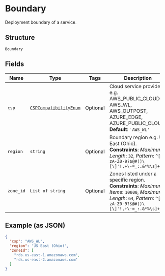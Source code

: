 
# Boundary

Deployment boundary of a service.

## Structure

`Boundary`

## Fields

| Name | Type | Tags | Description |
|  --- | --- | --- | --- |
| `csp` | [`CSPCompatibilityEnum`](../../doc/models/csp-compatibility-enum.md) | Optional | Cloud service provider e.g. AWS_PUBLIC_CLOUD, AWS_WL, AWS_OUTPOST, AZURE_EDGE, AZURE_PUBLIC_CLOUD.<br>**Default**: `'AWS_WL'` |
| `region` | `string` | Optional | Boundary region e.g. US East (Ohio).<br>**Constraints**: *Maximum Length*: `32`, *Pattern*: `^[a-zA-Z0-9?$@#()\[\]'!,+\-=_:.&*%\s]+$` |
| `zone_id` | `List of string` | Optional | Zones listed under a specific region.<br>**Constraints**: *Maximum Items*: `10000`, *Maximum Length*: `64`, *Pattern*: `^[a-zA-Z0-9?$@#()\[\]'!,+\-=_:.&*%\s]+$` |

## Example (as JSON)

```json
{
  "csp": "AWS_WL",
  "region": "US East (Ohio)",
  "zoneId": [
    "rds.us-east-1.amazonaws.com",
    "rds.us-east-2.amazonaws.com"
  ]
}
```

